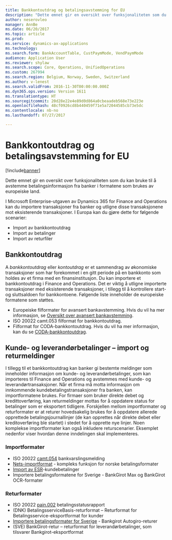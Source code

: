 ```yaml
---
title: Bankkontoutdrag og betalingsavstemming for EU
description: "Dette emnet gir en oversikt over funksjonaliteten som du kan bruke til å avstemme betalingsinformasjon fra banker i formatene som brukes av europeiske land."
author: neserovleo
manager: AnnBe
ms.date: 06/20/2017
ms.topic: article
ms.prod: 
ms.service: dynamics-ax-applications
ms.technology: 
ms.search.form: BankAccountTable, CustPaymMode, VendPaymMode
audience: Application User
ms.reviewer: shylaw
ms.search.scope: Core, Operations, UnifiedOperations
ms.custom: 267994
ms.search.region: Belgium, Norway, Sweden, Switzerland
ms.author: v-lenest
ms.search.validFrom: 2016-11-30T00:00:00.000Z
ms.dyn365.ops.version: Version 1611
ms.translationtype: HT
ms.sourcegitcommit: 20d28e22e4e89d0d864a0cbeaadeb568e73e223e
ms.openlocfilehash: 48cf0926cd8b440459f71e5a72044585cb73e5dc
ms.contentlocale: nb-no
ms.lasthandoff: 07/27/2017

---
```


# <a name="bank-statement-and-payment-reconciliation-for-the-eu"></a>Bankkontoutdrag og betalingsavstemming for EU

[!include[banner](../includes/banner.md)]


Dette emnet gir en oversikt over funksjonaliteten som du kan bruke til å avstemme betalingsinformasjon fra banker i formatene som brukes av europeiske land.

I Microsoft Enterprise-utgaven av Dynamics 365 for Finance and Operations kan du importere transaksjoner fra banker og utligne disse transaksjonene mot eksisterende transaksjoner. I Europa kan du gjøre dette for følgende scenarier:

-   Import av bankkontoutdrag
-   Import av betalinger
-   Import av returfiler

## <a name="bank-statements"></a>Bankkontoutdrag
A *bankkontoutdrag* eller *kontoutdrag* er et sammendrag av økonomiske transaksjoner som har forekommet i en gitt periode på en bankkonto som holdes av et firma med en finansinstitusjon. Du kan importere et bankkontoutdrag i Finance and Operations. Det er viktig å utligne importerte transaksjoner med eksisterende transaksjoner, i tillegg til å kontrollere start- og sluttsaldoen for bankkontoene. Følgende liste inneholder de europeiske formatene som støttes.

-   Europeiske filformater for avansert bankavstemming. Hvis du vil ha mer informasjon, se [Oversikt over avansert bankavstemming](../cash-bank-management/advanced-bank-reconciliation-overview.md).
-   ISO 20022 camt.053 filformat for bankkontoutdrag.
-   Filformat for CODA-bankkontoutdrag. Hvis du vil ha mer informasjon, kan du se [CODA-bankkontoutdrag](emea-bel-coda-bank-statement-import.md).

## <a name="customer-and-vendor-payments-import-and-return-messages"></a>Kunde- og leverandørbetalinger – import og returmeldinger
I tillegg til et bankkontoutdrag kan banker gi bestemte meldinger som inneholder informasjon om kunde- og leverandørbetalinger, som kan importeres til Finance and Operations og avstemmes med kunde- og leverandørtransaksjoner. Når et firma må motta informasjon om innkommende kundebetalingstransaksjoner fra banken, kan importformatene brukes. For firmaer som bruker direkte debet og kredittoverføring, kan returmeldinger mottas for å oppdatere status for betalinger som er eksportert tidligere. Forskjellen mellom importformater og returformater er at returer hovedsakelig brukes for å oppdatere allerede opprettede betalingsjournallinjer (de kan opprettes når direkte debet eller kreditoverføring ble startet) i stedet for å opprette nye linjer. Noen komplekse importformater kan også inkludere returscenarier. Eksemplet nedenfor viser hvordan denne inndelingen skal implementeres.

### <a name="import-formats"></a>Importformater

-   ISO 20022 [camt.054](emea-ISO20022-file-formats.md) bankvarslingsmelding
-   [Nets-importformat](emea-nor-nets-import-format.md) - kompleks funksjon for norske betalingsformater
-   [Import av ESR](emea-che-esr-customer-payments-import.md)-kundebetalinger
-   Importere betalingsformatene for Sverige - BankGirot Max og BankGirot OCR-formater

### <a name="return-formats"></a>Returformater

-   ISO 20022 [pain.002](emea-ISO20022-file-formats.md) betalingsstatusrapport
-   (DNK) BetalingsserviceBasis-returformat – Returformat for Betalingsservice-eksportformat for kunder
-   [Importere betalingsformater for Sverige](emea-swe-payment-formats-import.md) - Bankgirot Autogiro-returer
-   (SVE) BankGirot-retur – returformat for leverandørbetalinger, som tilsvarer Bankgirot-eksportformat



